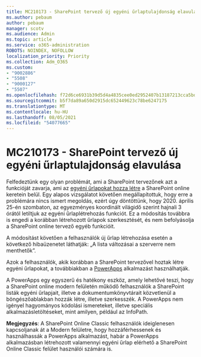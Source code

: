 ```yaml
---
title: MC210173 - SharePoint tervező új egyéni űrlaptulajdonság elavulása
ms.author: pebaum
author: pebaum
manager: scotv
ms.audience: Admin
ms.topic: article
ms.service: o365-administration
ROBOTS: NOINDEX, NOFOLLOW
localization_priority: Priority
ms.collection: Adm_O365
ms.custom:
- "9002886"
- "5508"
- "9000127"
- "5507"
ms.openlocfilehash: f72d6ce6931b39d5d4a4835cee0ed2952407b13187213cca5bd483acb1e192bf
ms.sourcegitcommit: b5f7da89a650d2915dc652449623c78be6247175
ms.translationtype: MT
ms.contentlocale: hu-HU
ms.lasthandoff: 08/05/2021
ms.locfileid: "54077665"
---
```

# <a name="mc210173---sharepoint-designer-new-custom-form-feature-deprecation"></a>MC210173 - SharePoint tervező új egyéni űrlaptulajdonság elavulása

Felfedeztünk egy olyan problémát, ami a SharePoint tervezőnek azt a funkcióját zavarja, ami az [egyéni űrlapokat hozza létre](https://support.microsoft.com/en-us/office/create-a-custom-list-form-using-sharepoint-designer-917d8fdb-ee00-4441-adb3-a94612d1d105?ui=en-us&rs=en-us&ad=us#bm2) a SharePoint online keretein belül. Egy alapos vizsgálatot követően megállapítottuk, hogy erre a problémára nincs ismert megoldás, ezért úgy döntöttünk, hogy 2020. április 25-én szombaton, az egyezményes koordinált világidő szerint hajnali 3 órától letiltjuk az egyéni űrlaplétrehozás funkciót. Ez a módosítás továbbra is engedi a korábban létrehozott űrlapok szerkesztését, és nem befolyásolja a SharePoint online tervező egyéb funkcióit.

A módosítást követően a felhasználók új űrlap létrehozása esetén a következő hibaüzenetet láthatják: „A lista változásai a szerverre nem menthetők”.

Azok a felhasználók, akik korábban a SharePoint tervezővel hoztak létre egyéni űrlapokat, a továbbiakban a [PowerApps](https://docs.microsoft.com/powerapps/maker/canvas-apps/customize-list-form) alkalmazást használhatják.

A PowerApps egy egyszerű és hatékony eszköz, amely lehetővé teszi, hogy a SharePoint online modern felületén működő felhasználók a SharePoint listák egyéni űrlapjait, illetve a dokumentumkönyvtárait közvetlenül a böngészőablakban hozzák létre, illetve szerkesszék. A PowerApps nem igényel hagyományos kódolási ismereteket, illetve speciális alkalmazásletöltéseket, mint amilyen, például az InfoPath.

**Megjegyzés**: A SharePoint Online Classic felhasználók ideiglenesen kapcsoljanak át a Modern felületre, hogy hozzáférhessenek és használhassák a PowerApps alkalmazást, habár a PowerApps alkalmazásban létrehozott valamennyi egyéni űrlap elérhető a SharePoint Online Classic felület használói számára is.
